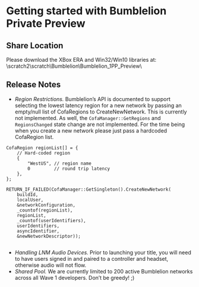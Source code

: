 # Getting started with Bumblelion Private Preview

## Share Location
Please download the XBox ERA and Win32/Win10 libraries at:
\\scratch2\scratch\Bumblelion\Bumblelion_1PP_Preview\ 

## Release Notes
-	*Region Restrictions.* Bumblelion’s API is documented to support selecting the lowest latency region for a new network by passing an empty/null list of CofaRegions to CreateNewNetwork. This is currently not implemented. As well, the `CofaManager::GetRegions` and `RegionsChanged` state change are not implemented. For the time being when you create a new network please just pass a hardcoded CofaRegion list.

```
CofaRegion regionList[] = {
    // Hard-coded region
    {
        "WestUS", // region name 
        0         // round trip latency
    },
};    

RETURN_IF_FAILED(CofaManager::GetSingleton().CreateNewNetwork(
    buildId,
    localUser,
    &networkConfiguration,
    _countof(regionList),
    regionList,
    _countof(userIdentifiers),
    userIdentifiers,
    asyncIdentifier,
    &newNetworkDescriptor));
    
```
    
-	*Handling LNM Audio Devices.* Prior to launching your title, you will need to have users signed in and paired to a controller and headset, otherwise audio will not flow.
-	*Shared Pool.* We are currently limited to 200 active Bumblelion networks across all Wave 1 developers. Don’t be greedy! ;)



